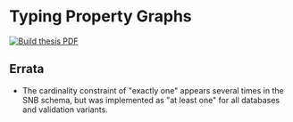 # Typing Property Graphs

[![Build thesis PDF](https://github.com/nimobeeren/thesis/actions/workflows/latex.yml/badge.svg)](https://github.com/nimobeeren/thesis/actions/workflows/latex.yml)

## Errata

- The cardinality constraint of "exactly one" appears several times in the SNB schema, but was implemented as "at least one" for all databases and validation variants.
